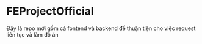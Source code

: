 # FEProjectOfficial
Đây là repo mới gồm cả fontend và backend để thuận tiện cho việc request liên tục và làm đồ án 

